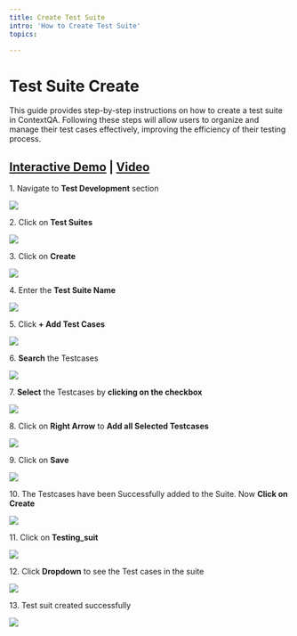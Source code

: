 ```yaml
---
title: Create Test Suite
intro: 'How to Create Test Suite'
topics:

---
```



# Test Suite Create


This guide provides step-by-step instructions on how to create a test suite in ContextQA. Following these steps will allow users to organize and manage their test cases effectively, improving the efficiency of their testing process.

## [Interactive Demo](https://app.storylane.io/share/mpbrnioznyj5) | [Video](https://www.youtube.com/watch?v=yqQufISzvGw&list=PLfRq0FuuqhRnYtoF6kHsDdZc7ekSgpg6V&index=9)

1\. Navigate to **Test Development** section

![](https://ajeuwbhvhr.cloudimg.io/colony-recorder.s3.amazonaws.com/files/2024-02-29/49aef7a1-8fa9-4c5c-9921-74bb4c29ccab/user_cropped_screenshot.jpeg?tl_px=0,0&br_px=1075,600&force_format=png&wat_scale=95&wat=1&wat_opacity=0.7&wat_gravity=northwest&wat_url=https://colony-recorder.s3.us-west-1.amazonaws.com/images/watermarks/FB923C_standard.png&wat_pad=3,218)


2\. Click on **Test Suites**

![](https://ajeuwbhvhr.cloudimg.io/colony-recorder.s3.amazonaws.com/files/2024-02-29/a5360244-f5f5-4f02-aed1-a8234c30c30c/ascreenshot.jpeg?tl_px=0,102&br_px=1376,871&force_format=png&width=1120.0&wat=1&wat_opacity=0.7&wat_gravity=northwest&wat_url=https://colony-recorder.s3.us-west-1.amazonaws.com/images/watermarks/FB923C_standard.png&wat_pad=116,276)


3\. Click on **Create**

![](https://ajeuwbhvhr.cloudimg.io/colony-recorder.s3.amazonaws.com/files/2024-02-28/56718d0c-4f20-4a8c-b4ba-6c1bd68b4749/ascreenshot.jpeg?tl_px=203,0&br_px=1923,961&force_format=png&width=1120.0&wat=1&wat_opacity=0.7&wat_gravity=northwest&wat_url=https://colony-recorder.s3.us-west-1.amazonaws.com/images/watermarks/FB923C_standard.png&wat_pad=1029,-7)


4\. Enter the **Test Suite Name**

![](https://ajeuwbhvhr.cloudimg.io/colony-recorder.s3.amazonaws.com/files/2024-02-29/e9eb7bb4-2f79-46cb-8766-35571849a2aa/ascreenshot.jpeg?tl_px=57,0&br_px=1433,769&force_format=png&width=1120.0&wat=1&wat_opacity=0.7&wat_gravity=northwest&wat_url=https://colony-recorder.s3.us-west-1.amazonaws.com/images/watermarks/FB923C_standard.png&wat_pad=524,126)


5\. Click **+ Add Test Cases**

![](https://ajeuwbhvhr.cloudimg.io/colony-recorder.s3.amazonaws.com/files/2024-02-28/b6da9b53-437c-4371-a468-bc585f10e146/ascreenshot.jpeg?tl_px=0,96&br_px=1376,865&force_format=png&width=1120.0&wat=1&wat_opacity=0.7&wat_gravity=northwest&wat_url=https://colony-recorder.s3.us-west-1.amazonaws.com/images/watermarks/FB923C_standard.png&wat_pad=324,277)


6\. **Search** the Testcases

![](https://ajeuwbhvhr.cloudimg.io/colony-recorder.s3.amazonaws.com/files/2024-02-28/1ef80e3d-e200-41c0-8365-4992dece889c/ascreenshot.jpeg?tl_px=487,0&br_px=1562,600&force_format=png&wat_scale=95&wat=1&wat_opacity=0.7&wat_gravity=northwest&wat_url=https://colony-recorder.s3.us-west-1.amazonaws.com/images/watermarks/FB923C_standard.png&wat_pad=502,120)


7\. **Select** the Testcases by **clicking on the checkbox**

![](https://ajeuwbhvhr.cloudimg.io/colony-recorder.s3.amazonaws.com/files/2024-02-28/d175aed2-1b62-4938-afa6-d39d52a05fbd/ascreenshot.jpeg?tl_px=165,35&br_px=1240,636&force_format=png&wat_scale=95&wat=1&wat_opacity=0.7&wat_gravity=northwest&wat_url=https://colony-recorder.s3.us-west-1.amazonaws.com/images/watermarks/FB923C_standard.png&wat_pad=502,265)


8\. Click on **Right Arrow** to **Add all Selected Testcases**

![](https://ajeuwbhvhr.cloudimg.io/colony-recorder.s3.amazonaws.com/files/2024-02-28/a3f5fbcb-06a2-4b16-9032-2f92927c3329/ascreenshot.jpeg?tl_px=684,137&br_px=1759,738&force_format=png&wat_scale=95&wat=1&wat_opacity=0.7&wat_gravity=northwest&wat_url=https://colony-recorder.s3.us-west-1.amazonaws.com/images/watermarks/FB923C_standard.png&wat_pad=502,265)


9\. Click on **Save**

![](https://ajeuwbhvhr.cloudimg.io/colony-recorder.s3.amazonaws.com/files/2024-02-28/79702ae2-e1e3-477f-98b8-b641c8d94aa2/ascreenshot.jpeg?tl_px=203,0&br_px=1923,962&force_format=png&width=1120.0&wat=1&wat_opacity=0.7&wat_gravity=northwest&wat_url=https://colony-recorder.s3.us-west-1.amazonaws.com/images/watermarks/FB923C_standard.png&wat_pad=932,537)


10\. The Testcases have been Successfully added to the Suite. Now **Click on Create**

![](https://ajeuwbhvhr.cloudimg.io/colony-recorder.s3.amazonaws.com/files/2024-02-29/0c852a22-9a2f-41e1-8be9-a3987469e181/user_cropped_screenshot.jpeg?tl_px=203,0&br_px=1923,962&force_format=png&width=1120.0&wat=1&wat_opacity=0.7&wat_gravity=northwest&wat_url=https://colony-recorder.s3.us-west-1.amazonaws.com/images/watermarks/FB923C_standard.png&wat_pad=884,544)


11\. Click on **Testing_suit**

![](https://ajeuwbhvhr.cloudimg.io/colony-recorder.s3.amazonaws.com/files/2024-02-28/6d725d26-1070-4261-94ff-c615f6c8bf49/ascreenshot.jpeg?tl_px=0,0&br_px=1719,961&force_format=png&width=1120.0&wat=1&wat_opacity=0.7&wat_gravity=northwest&wat_url=https://colony-recorder.s3.us-west-1.amazonaws.com/images/watermarks/FB923C_standard.png&wat_pad=279,228)


12\. Click **Dropdown** to see the Test cases in the suite

![](https://ajeuwbhvhr.cloudimg.io/colony-recorder.s3.amazonaws.com/files/2024-02-28/ffad5bd9-2831-4de6-917d-4df1e8b6e58f/ascreenshot.jpeg?tl_px=0,0&br_px=1923,962&force_format=png&width=1120.0&wat=1&wat_opacity=0.7&wat_gravity=northwest&wat_url=https://colony-recorder.s3.us-west-1.amazonaws.com/images/watermarks/FB923C_standard.png&wat_pad=1033,40)


13\. Test suit created successfully

![](https://ajeuwbhvhr.cloudimg.io/colony-recorder.s3.amazonaws.com/files/2024-02-29/1fc9e8c8-b1d9-4e05-abce-f5d4ab727c80/user_cropped_screenshot.jpeg?tl_px=582,0&br_px=1657,600&force_format=png&wat_scale=95&wat=1&wat_opacity=0.7&wat_gravity=northwest&wat_url=https://colony-recorder.s3.us-west-1.amazonaws.com/images/watermarks/FB923C_standard.png&wat_pad=502,196)



